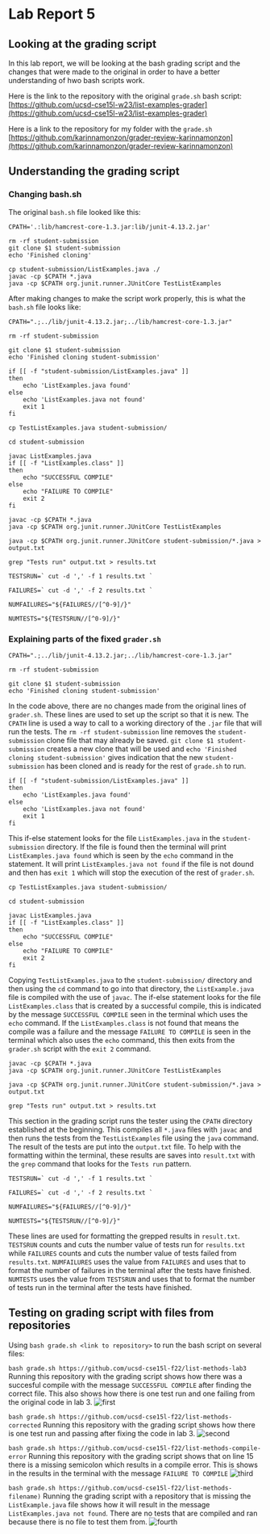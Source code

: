 # Lab Report 5
## Looking at the grading script

In this lab report, we will be looking at the bash grading script and the changes that were made to the original in order to have a better understanding of hwo bash scripts work.

Here is the link to the repository with the original `grade.sh` bash script: [https://github.com/ucsd-cse15l-w23/list-examples-grader](https://github.com/ucsd-cse15l-w23/list-examples-grader)

Here is a link to the repository for my folder with the `grade.sh` [https://github.com/karinnamonzon/grader-review-karinnamonzon](https://github.com/karinnamonzon/grader-review-karinnamonzon)

 
## Understanding the grading script
### Changing bash.sh

The original `bash.sh` file looked like this:
```
CPATH='.:lib/hamcrest-core-1.3.jar:lib/junit-4.13.2.jar'

rm -rf student-submission
git clone $1 student-submission
echo 'Finished cloning'

cp student-submission/ListExamples.java ./
javac -cp $CPATH *.java
java -cp $CPATH org.junit.runner.JUnitCore TestListExamples
```

After making changes to make the script work properly, this is what the `bash.sh` file looks like:
```
CPATH=".;../lib/junit-4.13.2.jar;../lib/hamcrest-core-1.3.jar"

rm -rf student-submission

git clone $1 student-submission
echo 'Finished cloning student-submission'

if [[ -f "student-submission/ListExamples.java" ]]
then
    echo 'ListExamples.java found'
else
    echo 'ListExamples.java not found'
    exit 1
fi 

cp TestListExamples.java student-submission/

cd student-submission

javac ListExamples.java
if [[ -f "ListExamples.class" ]] 
then
    echo "SUCCESSFUL COMPILE"
else
    echo "FAILURE TO COMPILE"
    exit 2
fi

javac -cp $CPATH *.java
java -cp $CPATH org.junit.runner.JUnitCore TestListExamples

java -cp $CPATH org.junit.runner.JUnitCore student-submission/*.java > output.txt

grep "Tests run" output.txt > results.txt

TESTSRUN=` cut -d ',' -f 1 results.txt `

FAILURES=` cut -d ',' -f 2 results.txt `

NUMFAILURES="${FAILURES//[^0-9]/}"

NUMTESTS="${TESTSRUN//[^0-9]/}"

```

### Explaining parts of the fixed `grader.sh`

```
CPATH=".;../lib/junit-4.13.2.jar;../lib/hamcrest-core-1.3.jar"

rm -rf student-submission

git clone $1 student-submission
echo 'Finished cloning student-submission'
```
In the code above, there are no changes made from the original lines of `grader.sh`. These lines are used to set up the script so that it is new. The `CPATH` line is used a way to call to a working directory of the `.jar` file that will run the tests. The `rm -rf student-submission` line removes the `student-submission` clone file that may already be saved. `git clone $1 student-submission` creates a new clone that will be used and `echo 'Finished cloning student-submission'` gives indication that the new `student-submission` has been cloned and is ready for the rest of `grade.sh` to run.

```
if [[ -f "student-submission/ListExamples.java" ]]
then
    echo 'ListExamples.java found'
else
    echo 'ListExamples.java not found'
    exit 1
fi 
```
This if-else statement looks for the file `ListExamples.java` in the `student-submission` directory. If the file is found then the terminal will print `ListExamples.java found` which is seen by the `echo` command in the statement. It will print `ListExamples.java not found` if the file is not dound and then has `exit 1` which will stop the execution of the rest of `grader.sh`.

```
cp TestListExamples.java student-submission/

cd student-submission

javac ListExamples.java
if [[ -f "ListExamples.class" ]] 
then
    echo "SUCCESSFUL COMPILE"
else
    echo "FAILURE TO COMPILE"
    exit 2
fi
```
Copying `TestListExamples.java` to the `student-submission/` directory and then using the `cd` command to go into that directory, the `ListExample.java` file is compiled with the use of `javac`. The if-else statement looks for the file `ListExamples.class` that is created by a successful compile, this is indicated by the message `SUCCESSFUL COMPILE` seen in the terminal which uses the `echo` command. If the `ListExamples.class` is not found that means the compile was a failure and the message `FAILURE TO COMPILE` is seen in the terminal which also uses the `echo` command, this then exits from the `grader.sh` script with the `exit 2` command.


```
javac -cp $CPATH *.java
java -cp $CPATH org.junit.runner.JUnitCore TestListExamples

java -cp $CPATH org.junit.runner.JUnitCore student-submission/*.java > output.txt

grep "Tests run" output.txt > results.txt
```
This section in the grading script runs the tester using the `CPATH` directory established at the beginning. This compiles all `*.java` files with `javac` and then runs the tests from the `TestListExamples` file using the `java` command. The result of the tests are put into the `output.txt` file. To help with the formatting within the terminal, these results are saves into `result.txt` with the `grep` command that looks for the `Tests run` pattern.

```
TESTSRUN=` cut -d ',' -f 1 results.txt `

FAILURES=` cut -d ',' -f 2 results.txt `

NUMFAILURES="${FAILURES//[^0-9]/}"

NUMTESTS="${TESTSRUN//[^0-9]/}"
```
These lines are used for formatting the grepped results in `result.txt`. `TESTSRUN` counts and cuts the number value of tests run for `results.txt` while `FAILURES` counts and cuts the number value of tests failed from `results.txt`. `NUMFAILURES` uses the value from `FAILURES` and uses that to format the number of failures in the terminal after the tests have finished. `NUMTESTS` uses the value from `TESTSRUN` and uses that to format the number of tests run in the terminal after the tests have finished. 


## Testing on grading script with files from repositories 
Using `bash grade.sh <link to repository>` to run the bash script on several files:

`bash grade.sh https://github.com/ucsd-cse15l-f22/list-methods-lab3`
Running this repository with the grading script shows how there was a succesful compile with the message `SUCCESSFUL COMPILE` after finding the correct file. This also shows how there is one test run and one failing from the original code in lab 3. 
![first](https://github.com/karinnamonzon/labReport5/blob/main/firstTest.png?raw=true)

`bash grade.sh https://github.com/ucsd-cse15l-f22/list-methods-corrected`
Running this repository with the grading script shows how there is one test run and passing after fixing the code in lab 3.
![second](https://github.com/karinnamonzon/labReport5/blob/main/second.png?raw=true)

`bash grade.sh https://github.com/ucsd-cse15l-f22/list-methods-compile-error`
Running this repository with the grading script shows that on line 15 there is a missing semicolon which results in a compile error. This is shows in the results in the terminal with the message `FAILURE TO COMPILE`
![third](https://github.com/karinnamonzon/labReport5/blob/main/third.png?raw=true)

`bash grade.sh https://github.com/ucsd-cse15l-f22/list-methods-filename)`
Running the grading script with a repository that is missing the `ListExample.java` file shows how it will result in the message `ListExamples.java not found`. There are no tests that are compiled and ran because there is no file to test them from.
![fourth](https://github.com/karinnamonzon/labReport5/blob/main/fourth.png?raw=true)



